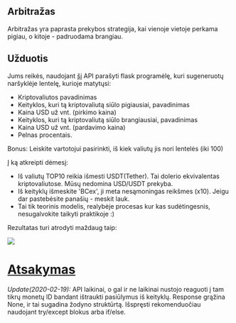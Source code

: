 ## Arbitražas

Arbitražas yra paprasta prekybos strategija, kai vienoje vietoje perkama pigiau, o kitoje - padruodama brangiau.

## Užduotis

Jums reikės, naudojant [šį](https://www.coinlore.com/cryptocurrency-data-api) API parašyti flask programėlę, kuri sugeneruotų naršyklėje lentelę, kurioje matytųsi:

* Kriptovaliutos pavadinimas
* Keityklos, kuri tą kriptovaliutą siūlo pigiausiai, pavadinimas
* Kaina USD už vnt. (pirkimo kaina)
* Keityklos, kuri tą kriptovaliutą siūlo brangiausiai, pavadinimas
* Kaina USD už vnt. (pardavimo kaina)
* Pelnas procentais.


Bonus: Leiskite vartotojui pasirinkti, iš kiek valiutų jis nori lentelės (iki 100)

Į ką atkreipti dėmesį:

* Iš valiutų TOP10 reikia išmesti USDT(Tether). Tai dolerio ekvivalentas kriptovaliutose. Mūsų nedomina USD/USDT prekyba.
* Iš keityklų išmeskite 'BCex', ji meta nesąmoningas reikšmes (x10). Jeigu dar pastebėsite panašių - meskit lauk.
* Tai tik teorinis modelis, realybėje procesas kur kas sudėtingesnis, nesugalvokite taikyti praktikoje :)

Rezultatas turi atrodyti maždaug taip:

![](https://github.com/robotautas/kursas/blob/master/konsultacijos/0207/MDs/arbitrage.png)

# [Atsakymas](https://github.com/robotautas/kursas/tree/master/konsultacijos/0207/Code)

*Update(2020-02-19):* API laikinai, o gal ir ne laikinai nustojo reaguoti į tam tikrų monetų ID bandant ištraukti pasiūlymus iš keityklų. Response grąžina None, ir tai sugadina žodyno struktūrtą. Išspręsti rekomenduočiau naudojant try/except blokus arba if/else. 